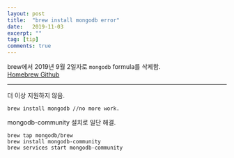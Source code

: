 ```yaml
---
layout: post
title:  "brew install mongodb error"
date:   2019-11-03
excerpt: ""
tag: [tip]
comments: true
---
```


brew에서 2019년 9월 2일자로 ```mongodb``` formula를 삭제함.  
[Homebrew Github](https://github.com/Homebrew/homebrew-core/pull/4377)  
* * *  
더 이상 지원하지 않음.
```
brew install mongodb //no more work.
```

mongodb-community 설치로 일단 해결.
```
brew tap mongodb/brew
brew install mongodb-community
brew services start mongodb-community
```
